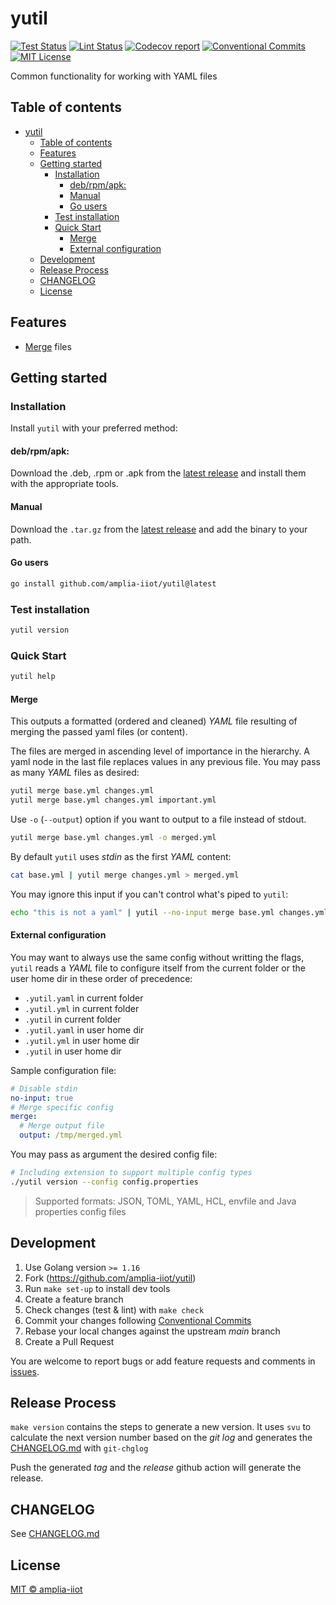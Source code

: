 # yutil

[![Test Status](https://github.com/amplia-iiot/yutil/workflows/Test/badge.svg)](https://github.com/amplia-iiot/yutil/actions/workflows/test.yml)
[![Lint Status](https://github.com/amplia-iiot/yutil/workflows/Lint/badge.svg)](https://github.com/amplia-iiot/yutil/actions/workflows/lint.yml)
[![Codecov report](https://img.shields.io/codecov/c/github/amplia-iiot/yutil/main.svg)](https://codecov.io/gh/amplia-iiot/yutil)
[![Conventional Commits](https://img.shields.io/badge/Conventional%20Commits-1.0.0-yellow.svg)](https://www.conventionalcommits.org/en/v1.0.0/)
[![MIT License](https://img.shields.io/badge/license-MIT-blue.svg)](https://github.com/amplia-iiot/yutil/blob/main/LICENSE)

Common functionality for working with YAML files

## Table of contents

- [yutil](#yutil)
	- [Table of contents](#table-of-contents)
	- [Features](#features)
	- [Getting started](#getting-started)
		- [Installation](#installation)
			- [deb/rpm/apk:](#debrpmapk)
			- [Manual](#manual)
			- [Go users](#go-users)
		- [Test installation](#test-installation)
		- [Quick Start](#quick-start)
			- [Merge](#merge)
			- [External configuration](#external-configuration)
	- [Development](#development)
	- [Release Process](#release-process)
	- [CHANGELOG](#changelog)
	- [License](#license)

## Features

- [Merge](#merge) files

## Getting started

### Installation

Install `yutil` with your preferred method:

#### deb/rpm/apk:

Download the .deb, .rpm or .apk from the [latest release] and install them with the appropriate tools.

#### Manual

Download the `.tar.gz` from the [latest release] and add the binary to your path.

#### Go users

```bash
go install github.com/amplia-iiot/yutil@latest
```

### Test installation

```bash
yutil version
```

### Quick Start

```bash
yutil help
```

#### Merge

This outputs a formatted (ordered and cleaned) _YAML_ file resulting of merging the passed yaml files (or content).

The files are merged in ascending level of importance in the hierarchy. A yaml node in the last file replaces values in
any previous file. You may pass as many _YAML_ files as desired:

```bash
yutil merge base.yml changes.yml
yutil merge base.yml changes.yml important.yml
```

Use `-o` (`--output`) option if you want to output to a file instead of stdout.

```bash
yutil merge base.yml changes.yml -o merged.yml
```

By default `yutil` uses _stdin_ as the first _YAML_ content:

```bash
cat base.yml | yutil merge changes.yml > merged.yml
```

You may ignore this input if you can't control what's piped to `yutil`:

```bash
echo "this is not a yaml" | yutil --no-input merge base.yml changes.yml
```

#### External configuration

You may want to always use the same config without writting the flags, `yutil` reads a _YAML_ file to configure itself from the current folder or the user home dir in these order of precedence:
- `.yutil.yaml` in current folder
- `.yutil.yml` in current folder
- `.yutil` in current folder
- `.yutil.yaml` in user home dir
- `.yutil.yml` in user home dir
- `.yutil` in user home dir

Sample configuration file:

```yaml
# Disable stdin
no-input: true
# Merge specific config
merge:
  # Merge output file
  output: /tmp/merged.yml
```

You may pass as argument the desired config file:

```bash
# Including extension to support multiple config types
./yutil version --config config.properties
```

> Supported formats: JSON, TOML, YAML, HCL, envfile and Java properties config files

## Development

1. Use Golang version `>= 1.16`
2. Fork (https://github.com/amplia-iiot/yutil)
3. Run `make set-up` to install dev tools
4. Create a feature branch
5. Check changes (test & lint) with `make check`
6. Commit your changes following [Conventional Commits]
7. Rebase your local changes against the upstream _main_ branch
8. Create a Pull Request

You are welcome to report bugs or add feature requests and comments in [issues].

## Release Process

`make version` contains the steps to generate a new version. It uses `svu` to calculate the next version number based on the _git log_ and generates the [CHANGELOG.md] with `git-chglog`

Push the generated _tag_ and the _release_ github action will generate the release.

## CHANGELOG

See [CHANGELOG.md]

## License

[MIT © amplia-iiot](./LICENSE)

[latest release]: https://github.com/amplia-iiot/yutil/releases/latest
[Conventional Commits]: https://www.conventionalcommits.org/en/v1.0.0/
[issues]: https://github.com/amplia-iiot/yutil/issues
[CHANGELOG.md]: ./CHANGELOG.md
